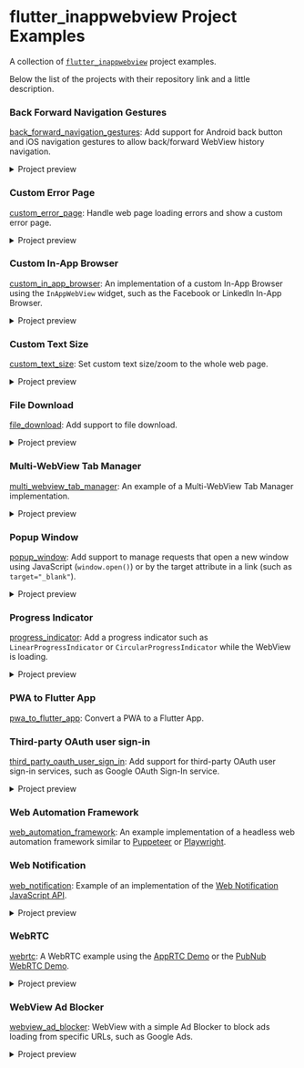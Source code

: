 # flutter_inappwebview Project Examples

A collection of [`flutter_inappwebview`](https://github.com/pichillilorenzo/flutter_inappwebview) project examples.

Below the list of the projects with their repository link and a little description.

### Back Forward Navigation Gestures

[back_forward_navigation_gestures](https://github.com/pichillilorenzo/flutter_inappwebview_examples/tree/main/back_forward_navigation_gestures/):
Add support for Android back button and iOS navigation gestures to allow back/forward WebView history navigation.

<details>
  <summary>Project preview</summary>

  ![Android example](https://user-images.githubusercontent.com/5956938/204133861-98f346bd-3289-42f0-8172-6895b20a154d.gif)
  ![iOS example](https://user-images.githubusercontent.com/5956938/204133869-3f8908d2-c0d9-4f72-adf9-82169ad2e51d.gif)

</details>

### Custom Error Page

[custom_error_page](https://github.com/pichillilorenzo/flutter_inappwebview_examples/tree/main/custom_error_page/):
Handle web page loading errors and show a custom error page.

<details>
  <summary>Project preview</summary>

  ![Android example](https://user-images.githubusercontent.com/5956938/204768182-08feb916-111e-43e1-8487-ae3b3ae5e709.gif)
  ![iOS example](https://user-images.githubusercontent.com/5956938/204768194-ac1a0cf2-8233-4b3c-a590-4f517d73462b.gif)

</details>

### Custom In-App Browser

[custom_in_app_browser](https://github.com/pichillilorenzo/flutter_inappwebview_examples/tree/main/custom_in_app_browser/):
An implementation of a custom In-App Browser using the `InAppWebView` widget, such as the Facebook or LinkedIn In-App
Browser.

<details>
  <summary>Project preview</summary>

  ![Android example](https://user-images.githubusercontent.com/5956938/204404164-db85f006-91e2-470f-8720-a34053a45af5.gif)
  ![iOS example](https://user-images.githubusercontent.com/5956938/204404181-262906b6-969c-4f64-896f-ba23ac0a2c73.gif)

</details>

### Custom Text Size

[custom_text_size](https://github.com/pichillilorenzo/flutter_inappwebview_examples/tree/main/custom_text_size/): Set
custom text size/zoom to the whole web page.

<details>
  <summary>Project preview</summary>

  ![Android example](https://user-images.githubusercontent.com/5956938/204678930-99898f16-7f1f-43cd-b5fd-0deb54a4193a.gif)
  ![iOS example](https://user-images.githubusercontent.com/5956938/204678945-1a53f55e-f9c2-451a-9942-bb4fb14c2788.gif)

</details>

### File Download

[file_download](https://github.com/pichillilorenzo/flutter_inappwebview_examples/tree/main/file_download/): Add support
to file download.

<details>
  <summary>Project preview</summary>

  ![Android example](https://user-images.githubusercontent.com/5956938/204311588-dbfcf300-b199-40e4-8044-759d35621d2a.gif)
  ![iOS example](https://user-images.githubusercontent.com/5956938/204311622-d0615808-9565-48d1-9cf9-1339fba7c151.gif)

</details>

### Multi-WebView Tab Manager

[multi_webview_tab_manager](https://github.com/pichillilorenzo/flutter_inappwebview_examples/tree/main/multi_webview_tab_manager): An example of a Multi-WebView Tab Manager implementation.

<details>
  <summary>Project preview</summary>

  ![Android example](https://user-images.githubusercontent.com/5956938/205614782-cb3ae2db-870c-4dd6-9ef9-f9c222e8a2ae.gif)
  ![iOS example](https://user-images.githubusercontent.com/5956938/205614819-a6b781c8-ad52-462e-afb2-5721ab11eb2c.gif)

</details>

### Popup Window

[popup_window](https://github.com/pichillilorenzo/flutter_inappwebview_examples/tree/main/popup_window): Add support to manage requests that open a new window using JavaScript (`window.open()`) or by the target attribute in a link (such as `target="_blank"`).

<details>
  <summary>Project preview</summary>

  ![Android example](https://user-images.githubusercontent.com/5956938/205492125-a307b986-9a1f-46ce-a26b-1eb996b96640.gif)
  ![iOS example](https://user-images.githubusercontent.com/5956938/205492127-1a32cd27-e0f5-4eb5-959e-88c56d93a383.gif)

</details>

### Progress Indicator

[progress_indicator](https://github.com/pichillilorenzo/flutter_inappwebview_examples/tree/main/progress_indicator): Add a progress indicator such as `LinearProgressIndicator` or `CircularProgressIndicator` while the WebView is loading.

<details>
  <summary>Project preview</summary>

  ![Android example](https://user-images.githubusercontent.com/5956938/205489889-7a3885a4-b49e-44d7-826b-5bdcad1d945f.gif)
  ![iOS example](https://user-images.githubusercontent.com/5956938/205489891-db780f1d-fde3-4851-bd9d-9d3edfd0401b.gif)

</details>

### PWA to Flutter App

[pwa_to_flutter_app](https://github.com/pichillilorenzo/flutter_inappwebview_examples/tree/main/pwa_to_flutter_app/):
Convert a PWA to a Flutter App.

### Third-party OAuth user sign-in

[third_party_oauth_user_sign_in](https://github.com/pichillilorenzo/flutter_inappwebview_examples/tree/main/third_party_oauth_user_sign_in/):
Add support for third-party OAuth user sign-in services, such as Google OAuth Sign-In service.

<details>
  <summary>Project preview</summary>

  ![Android example](https://user-images.githubusercontent.com/5956938/204262729-f5921f45-e65d-4b8a-ae63-9a989923f63f.gif)
  ![iOS example](https://user-images.githubusercontent.com/5956938/204262731-203e98ae-699d-455b-9ba1-8b3930c9b048.gif)

</details>

### Web Automation Framework

[web_automation_framework](https://github.com/pichillilorenzo/flutter_inappwebview_examples/tree/main/web_automation_framework/):
An example implementation of a headless web automation framework similar
to [Puppeteer](https://github.com/puppeteer/puppeteer) or [Playwright](https://github.com/microsoft/playwright).

### Web Notification

[web_notification](https://github.com/pichillilorenzo/flutter_inappwebview_examples/tree/main/web_notification/):
Example of an implementation of
the [Web Notification JavaScript API](https://developer.mozilla.org/en-US/docs/Web/API/Notifications_API).

<details>
  <summary>Project preview</summary>

  ![iOS example](https://user-images.githubusercontent.com/5956938/203871695-7e183f76-36b3-4c5e-bb8f-a4581feb6391.gif)

</details>

### WebRTC

[webrtc](https://github.com/pichillilorenzo/flutter_inappwebview_examples/tree/main/webrtc/): A WebRTC example using
the [AppRTC Demo](https://apprtc.webrtcserver.cn/) or
the [PubNub WebRTC Demo](https://www.pubnub.com/developers/demos/webrtc/launch/).

<details>
  <summary>Project preview</summary>

  ![Android example](https://user-images.githubusercontent.com/5956938/205338621-62ad5d89-d572-420c-8743-58ed0ac4b56f.gif)
  ![iOS example](https://user-images.githubusercontent.com/5956938/205338702-6d5913c9-1708-47df-acd9-ab91f2f2758b.gif)

</details>

### WebView Ad Blocker

[webview_ad_blocker](https://github.com/pichillilorenzo/flutter_inappwebview_examples/tree/main/webview_ad_blocker/):
WebView with a simple Ad Blocker to block ads loading from specific URLs, such as Google Ads.

<details>
  <summary>Project preview</summary>

  ![Android example](https://user-images.githubusercontent.com/5956938/204134957-ebb431d4-4e7c-4839-96e6-73bc74db476f.gif)
  ![iOS example](https://user-images.githubusercontent.com/5956938/204134939-3a490f0b-c603-4cf2-bcfd-d474f9dbf75f.gif)

</details>
